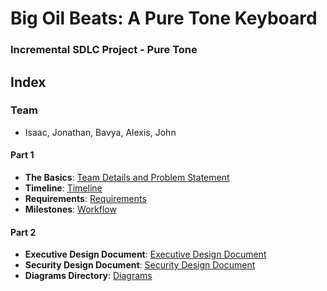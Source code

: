 # Big Oil Beats: A Pure Tone Keyboard
### Incremental SDLC Project - Pure Tone 

## Index
### Team
- Isaac, Jonathan, Bavya, Alexis, John
  
#### Part 1
- **The Basics**:  [Team Details and Problem Statement]() <br>
- **Timeline**:  [Timeline](https://github.com/JGPerks/Pure-Tone/blob/a0a6a8e8bd5c6dd491517dba660b6ea7ab47194a/DOCUMENTATION%20/Sprint%201%20Uploads/IncrementalTimeline.pdf) <br>
- **Requirements**:  [Requirements]() <br>
- **Milestones**:  [Workflow]()

#### Part 2
- **Executive Design Document**:  [Executive Design Document]() <br>
- **Security Design Document**:  [Security Design Document]() <br>
- **Diagrams Directory**:  [Diagrams]() <br>
